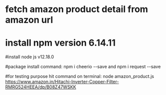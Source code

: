 # fetch amazon product detail from amazon url

# install npm version 6.14.11
#install node js v12.18.0

#package install command: npm i cheerio --save  and npm i request --save 

#for testing purpose hit command on terminal: node amazon_product.js https://www.amazon.in/Hitachi-Inverter-Copper-Filter-RMRG524HEEA/dp/B08Z47WSKK
 
